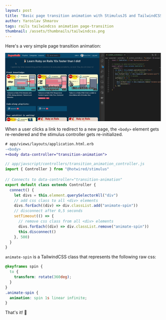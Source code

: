```yaml
---
layout: post
title: "Basic page transition animation with StimulusJS and TailwindCSS"
author: Yaroslav Shmarov
tags: rails tailwindcss animation page-transition
thumbnail: /assets/thumbnails/tailwindcss.png
---
```


Here's a very simple page transition animation:

![page transitions with tailwind spin animation](/assets/images/poor-man-page-transition.gif)

When a user clicks a link to redirect to a new page, the `<body>` element gets re-rendered and the stimulus controller gets re-initialized.

```diff
# app/views/layouts/application.html.erb
-<body>
+<body data-controller="transition-animation">
```

```js
// app/javscript/controllers/transition_animation_controller.js
import { Controller } from "@hotwired/stimulus"

// Connects to data-controller="transition-animation"
export default class extends Controller {
  connect() {
    let divs = this.element.querySelectorAll("div")
    // add css class to all <div> elements
    divs.forEach((div) => div.classList.add("animate-spin"))
    // disconnect after 0,5 seconds
    setTimeout(() => {
      // remove css class from all <div> elements
      divs.forEach((div) => div.classList.remove("animate-spin"))
      this.disconnect()
    }, 500)
  }
}
```

`animate-spin` is a TailwindCSS class that represents the following raw css:

```css
@keyframes spin {
  to {
    transform: rotate(360deg);
  }
}
.animate-spin {
  animation: spin 1s linear infinite;
}
```

That's it! 🤠
